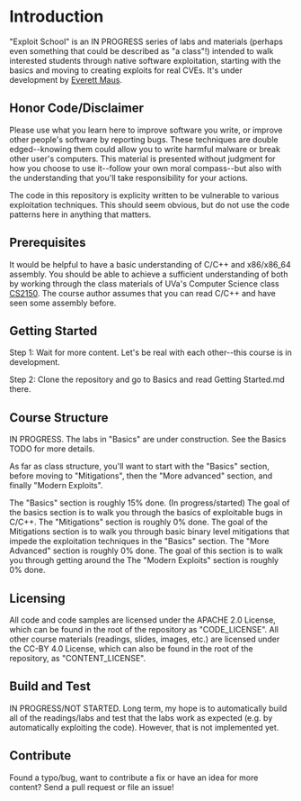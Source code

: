 # Introduction

"Exploit School" is an IN PROGRESS series of labs and materials (perhaps even something that could be described as "a class"!) intended to walk interested students through native software exploitation, starting with the basics and moving to creating exploits for real CVEs.  It's under development by [Everett Maus](https://twitter.com/everettmaus).

## Honor Code/Disclaimer

Please use what you learn here to improve software you write, or improve other people's software by reporting bugs.  These techniques are double edged--knowing them could allow you to write harmful malware or break other user's computers.  This material is presented without judgment for how you choose to use it--follow your own moral compass--but also with the understanding that you'll take responsibility for your actions.

The code in this repository is explicity written to be vulnerable to various exploitation techniques.  This should seem obvious, but do not use the code patterns here in anything that matters.

## Prerequisites

It would be helpful to have a basic understanding of C/C++ and x86/x86_64 assembly.  You should be able to achieve a sufficient understanding of both by working through the class materials of UVa's Computer Science class [CS2150](https://github.com/uva-cs/pdr).  The course author assumes that you can read C/C++ and have seen some assembly before.

## Getting Started

Step 1:  Wait for more content.  Let's be real with each other--this course is in development.

Step 2:  Clone the repository and go to Basics and read Getting Started.md there.

## Course Structure

IN PROGRESS.  The labs in "Basics" are under construction.  See the Basics TODO for more details.

As far as class structure, you'll want to start with the "Basics" section, before moving to "Mitigations", then the "More advanced" section, and finally "Modern Exploits".

The "Basics" section is roughly 15% done. (In progress/started)  The goal of the basics section is to walk you through the basics of exploitable bugs in C/C++.
The "Mitigations" section is roughly 0% done.  The goal of the Mitigations section is to walk you through basic binary level mitigations that impede the exploitation techniques in the "Basics" section.
The "More Advanced" section is roughly 0% done.  The goal of this section is to walk you through getting around the 
The "Modern Exploits" section is roughly 0% done.

## Licensing

All code and code samples are licensed under the APACHE 2.0 License, which can be found in the root of the repository as "CODE_LICENSE".
All other course materials (readings, slides, images, etc.) are licensed under the CC-BY 4.0 License, which can also be found in the root of the repository, as "CONTENT_LICENSE".

## Build and Test

IN PROGRESS/NOT STARTED.  Long term, my hope is to automatically build all of the readings/labs and test that the labs work as expected (e.g. by automatically exploiting the code).  However, that is not implemented yet.

## Contribute

Found a typo/bug, want to contribute a fix or have an idea for more content?  Send a pull request or file an issue!
